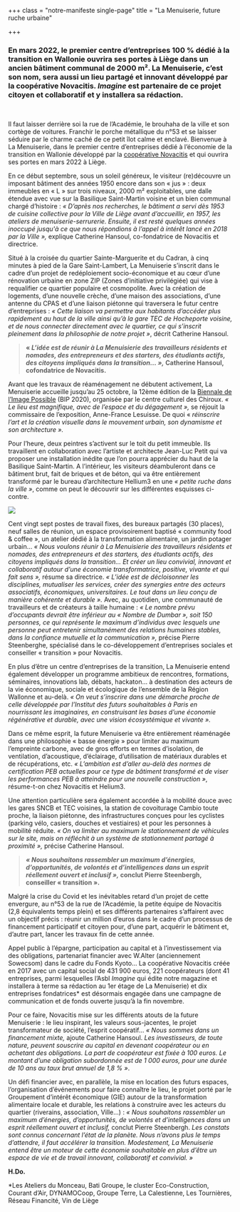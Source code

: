 +++
class = "notre-manifeste single-page"
title = "La Menuiserie, future ruche urbaine"

+++
### En mars 2022, le premier centre d’entreprises 100 % dédié à la transition en Wallonie ouvrira ses portes à Liège dans un ancien bâtiment communal de 2000 m². La Menuiserie, c’est son nom, sera aussi un lieu partagé et innovant développé par la coopérative Novacitis. _Imagine_ est partenaire de ce projet citoyen et collaboratif et y installera sa rédaction. 

<br>

Il faut laisser derrière soi la rue de l’Académie, le brouhaha de la ville et son cortège de voitures. Franchir le porche métallique du n°53 et se laisser séduire par le charme caché de ce petit îlot calme et enclavé. Bienvenue à La Menuiserie, dans le premier centre d’entreprises dédié à l’économie de la transition en Wallonie développé par la [coopérative Novacitis]() et qui ouvrira ses portes en mars 2022 à Liège.

En ce début septembre, sous un soleil généreux, le visiteur (re)découvre un imposant bâtiment des années 1950 encore dans son « jus » : deux immeubles en « L » sur trois niveaux, 2000 m² exploitables, une dalle étendue avec vue sur la Basilique Saint-Martin voisine et un bien communal chargé d’histoire : _« D’après nos recherches, le bâtiment a servi dès 1953 de cuisine collective pour la Ville de Liège avant d’accueillir, en 1957, les ateliers de menuiserie-serrurerie. Ensuite, il est resté quelques années inoccupé jusqu'à ce que nous répondions à l’appel à intérêt lancé en 2018 par la Ville »,_ explique Catherine Hansoul, co-fondatrice de Novacitis et directrice.

Situé à la croisée du quartier Sainte-Marguerite et du Cadran, à cinq minutes à pied de la Gare Saint-Lambert, La Menuiserie s’inscrit dans le cadre d’un projet de redéploiement socio-économique et au cœur d’une rénovation urbaine en zone ZIP (Zones d’initiative privilégiée) qui vise à requalifier ce quartier populaire et cosmopolite. Avec la création de logements, d’une nouvelle crèche, d’une maison des associations, d’une antenne du CPAS et d’une liaison piétonne qui traversera le futur centre d’entreprises : _« Cette liaison va permettre aux habitants d’accéder plus rapidement au haut de la ville ainsi qu’à la gare TEC de Hocheporte voisine, et de nous connecter directement avec le quartier, ce qui s’inscrit pleinement dans la philosophie de notre projet »_, décrit Catherine Hansoul.

> **« _L’idée est de réunir à La Menuisierie des travailleurs résidents et nomades, des entrepreneurs et des starters, des étudiants actifs, des citoyens impliqués dans la transition... »,_ Catherine Hansoul, cofondatrice de Novacitis.**

Avant que les travaux de réaménagement ne débutent activement, La Menuiserie accueille jusqu’au 25 octobre, la 12ème édition de la [Biennale de l’Image Possible](https://bip-liege.org/fr/) (BIP 2020), organisée par le centre culturel des Chiroux. _« Le lieu est magnifique, avec de l’espace et du dégagement »,_ se réjouit la commissaire de l’exposition, Anne-France Lesuisse. De quoi « _réinscrire l’art et la création visuelle dans le mouvement urbain, son dynamisme et son architecture »._

Pour l’heure, deux peintres s’activent sur le toit du petit immeuble. Ils travaillent en collaboration avec l’artiste et architecte Jean-Luc Petit qui va proposer une installation inédite que l’on pourra apprécier du haut de la Basilique Saint-Martin. A l’intérieur, les visiteurs déambuleront dans ce bâtiment brut, fait de briques et de béton, qui va être entièrement transformé par le bureau d’architecture Hellium3 en une _« petite ruche dans la ville »_, comme on peut le découvrir sur les différentes esquisses ci-contre.

![](https://res.cloudinary.com/drg3m95yg/image/upload/c_limit,dpr_auto,q_70,w_1000,f_auto/v1599654319/20200626-A-106-Vue_3D_com_2_-_La_menuiserie_beviot.jpg)

Cent vingt sept postes de travail fixes, des bureaux partagés (30 places), neuf salles de réunion, un espace provisoirement baptisé « community food & coffee », un atelier dédié à la transformation alimentaire, un jardin potager urbain… _« Nous voulons réunir à La Menuisierie des travailleurs résidents et nomades, des entrepreneurs et des starters, des étudiants actifs, des citoyens impliqués dans la transition... Et créer un lieu convivial, innovant et collaboratif autour d’une économie transformatrice, positive, vivante et qui fait sens »,_ résume sa directrice. _« L’idée est de décloisonner les disciplines, mutualiser les services, créer des synergies entre des acteurs associatifs, économiques, universitaires. Le tout dans un lieu conçu de manière cohérente et durable »._ Avec, au quotidien, une communauté de travailleurs et de créateurs à taille humaine : _« Le nombre prévu d’occupants devrait être inférieur au « Nombre de Dumbar », soit 150 personnes, ce qui représente le maximum d’individus avec lesquels une personne peut entretenir simultanément des relations humaines stables, dans la confiance mutuelle et la communication »,_ précise Pierre Steenberghe, spécialisé dans le co-développement d’entreprises sociales et conseiller « transition » pour Novacitis.

En plus d’être un centre d’entreprises de la transition, La Menuiserie entend également développer un programme ambitieux de rencontres, formations, séminaires, innovations lab, débats, hackaton… à destination des acteurs de la vie économique, sociale et écologique de l’ensemble de la Région Wallonne et au-delà. _« On veut s’inscrire dans une démarche proche de celle développée par l’Institut des futurs souhaitables à Paris en nourrissant les imaginaires, en construisant les bases d’une économie régénérative et durable, avec une vision écosystémique et vivante »._

Dans ce même esprit, la future Menuiserie va être entièrement réaménagée dans une philosophie « basse énergie » pour limiter au maximum l’empreinte carbone, avec de gros efforts en termes d’isolation, de ventilation, d’acoustique, d’éclairage, d’utilisation de matériaux durables et de récupérations, etc. _« L’ambition est d’aller au-delà des normes de certification PEB actuelles pour ce type de bâtiment transformé et de viser les performances PEB à atteindre pour une nouvelle construction »_, résume-t-on chez Novacitis et Helium3.

Une attention particulière sera également accordée à la mobilité douce avec les gares SNCB et TEC voisines, la station de covoiturage Cambio toute proche, la liaison piétonne, des infrastructures conçues pour les cyclistes (parking vélo, casiers, douches et vestiaires) et pour les personnes à mobilité réduite. _« On va limiter au maximum le stationnement de véhicules sur le site, mais on réfléchit à un système de stationnement partagé à proximité »,_ précise Catherine Hansoul.

> **_« Nous souhaitons rassembler un maximum d’énergies, d’opportunités, de volontés et d’intelligences dans un esprit réellement ouvert et inclusif »,_ conclut Pierre Steenbergh, conseiller « transition ».**

Malgré la crise du Covid et les inévitables retard d’un projet de cette envergure, au n°53 de la rue de l’Académie, la petite équipe de Novacitis (2,8 équivalents temps plein) et ses différents partenaires s’affairent avec un objectif précis : réunir un million d’euros dans le cadre d’un processus de financement participatif et citoyen pour, d’une part, acquérir le bâtiment et, d’autre part, lancer les travaux fin de cette année.

Appel public à l’épargne, participation au capital et à l’investissement via des obligations, partenariat financier avec W.Alter (anciennement Sowecsom) dans le cadre du Fonds Kyoto… La coopérative Novacitis créée en 2017 avec un capital social de 431 900 euros, 221 coopérateurs (dont 41 entreprises, parmi lesquelles l’Asbl _Imagine_ qui édite notre magazine et installera à terme sa rédaction au 1er étage de La Menuiserie) et dix entreprises fondatrices* est désormais engagée dans une campagne de communication et de fonds ouverte jusqu’à la fin novembre.

Pour ce faire, Novacitis mise sur les différents atouts de la future Menuiserie : le lieu inspirant, les valeurs sous-jacentes, le projet transformateur de société, l’esprit coopératif… _« Nous sommes dans un financement mixte,_ ajoute Catherine Hansoul. _Les investisseurs, de toute nature, peuvent souscrire au capital en devenant coopérateur ou en achetant des obligations. La part de coopérateur est fixée à 100 euros. Le montant d’une obligation subordonnée est de 1 000 euros, pour une durée de 10 ans au taux brut annuel de 1,8 % »_.

Un défi financier avec, en parallèle, la mise en location des futurs espaces, l’organisation d’événements pour faire connaître le lieu, le projet porté par le Groupement d’intérêt économique (GIE) autour de la transformation alimentaire locale et durable, les relations à construire avec les acteurs du quartier (riverains, association, Ville…) : _« Nous souhaitons rassembler un maximum d’énergies, d’opportunités, de volontés et d’intelligences dans un esprit réellement ouvert et inclusif,_ conclut Pierre Steenbergh. _Les constats sont connus concernant l’état de la planète. Nous n’avons plus le temps d’attendre, il faut accélérer la transition. Modestement, La Menuiserie entend être un moteur de cette économie souhaitable en plus d’être un espace de vie et de travail innovant, collaboratif et convivial. »_

**H.Do.**

\*Les Ateliers du Monceau, Bati Groupe, le cluster Eco-Construction, Courant d’Air, DYNAMOCoop, Groupe Terre, La Calestienne, Les Tournières, Réseau Financité, Vin de Liège